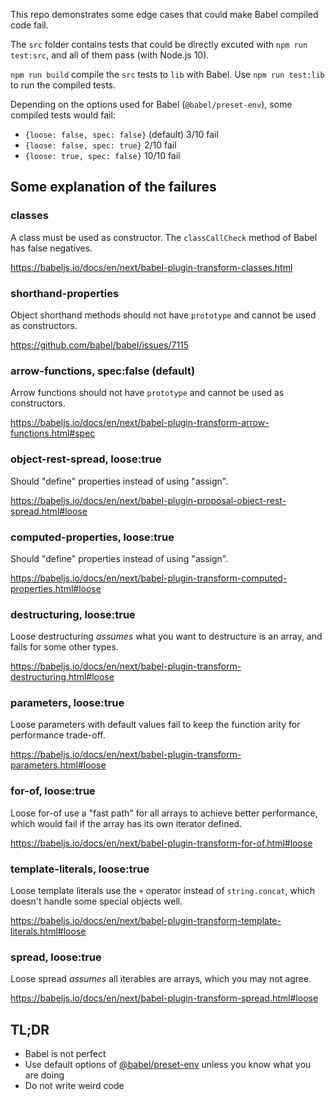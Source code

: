 This repo demonstrates some edge cases that could make Babel compiled code fail.

The `src` folder contains tests that could be directly excuted with `npm run test:src`,
and all of them pass (with Node.js 10).

`npm run build` compile the `src` tests to `lib` with Babel.
Use `npm run test:lib` to run the compiled tests.

Depending on the options used for Babel (`@babel/preset-env`), some compiled tests would fail:
- `{loose: false, spec: false}` (default) 3/10 fail
- `{loose: false, spec: true}` 2/10 fail
- `{loose: true, spec: false}` 10/10 fail

## Some explanation of the failures

### classes

A class must be used as constructor. The `classCallCheck` method of Babel has false negatives.

https://babeljs.io/docs/en/next/babel-plugin-transform-classes.html

### shorthand-properties

Object shorthand methods
should not have `prototype` and cannot be used as constructors.

https://github.com/babel/babel/issues/7115

### arrow-functions, spec:false (default)

Arrow functions
should not have `prototype` and cannot be used as constructors.

https://babeljs.io/docs/en/next/babel-plugin-transform-arrow-functions.html#spec

### object-rest-spread, loose:true

Should "define" properties instead of using "assign".

https://babeljs.io/docs/en/next/babel-plugin-proposal-object-rest-spread.html#loose

### computed-properties, loose:true

Should "define" properties instead of using "assign".

https://babeljs.io/docs/en/next/babel-plugin-transform-computed-properties.html#loose

### destructuring, loose:true

Loose destructuring *assumes* what you want to destructure is an array, and fails for some other types.

https://babeljs.io/docs/en/next/babel-plugin-transform-destructuring.html#loose

### parameters, loose:true

Loose parameters with default values fail to keep the function arity for performance trade-off.

https://babeljs.io/docs/en/next/babel-plugin-transform-parameters.html#loose

### for-of, loose:true

Loose for-of use a "fast path" for all arrays to achieve better performance, which would fail if the array has its own iterator defined.

https://babeljs.io/docs/en/next/babel-plugin-transform-for-of.html#loose

### template-literals, loose:true

Loose template literals use the `+` operator instead of `string.concat`, which doesn't handle some special objects well.

https://babeljs.io/docs/en/next/babel-plugin-transform-template-literals.html#loose

### spread, loose:true

Loose spread *assumes* all iterables are arrays, which you may not agree.

https://babeljs.io/docs/en/next/babel-plugin-transform-spread.html#loose

## TL;DR

- Babel is not perfect
- Use default options of [@babel/preset-env](https://babeljs.io/docs/en/next/babel-preset-env.html) unless you know what you are doing
- Do not write weird code
